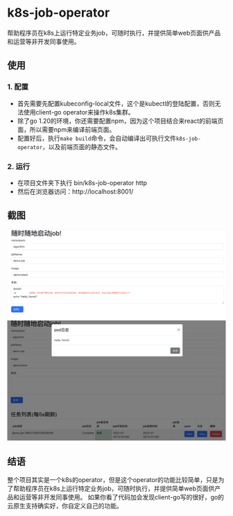 # k8s-job-operator
帮助程序员在k8s上运行特定业务job，可随时执行，并提供简单web页面供产品和运营等非开发同事使用。

## 使用
### 1. 配置
   - 首先需要先配置kubeconfig-local文件，这个是kubectl的登陆配置，否则无法使用client-go operator来操作k8s集群。
   - 除了go 1.20的环境，你还需要配置npm，因为这个项目结合来react的前端页面，所以需要npm来编译前端页面。
   - 配置好后，执行`make build`命令，会自动编译出可执行文件`k8s-job-operator`，以及前端页面的静态文件。
### 2. 运行
   - 在项目文件夹下执行 bin/k8s-job-operator http
   - 然后在浏览器访问：http://localhost:8001/
## 截图
![image](https://github.com/zealerFT/k8s-job-operator/blob/main/resource/before.png)
![image](https://github.com/zealerFT/k8s-job-operator/blob/main/resource/done.png)

## 结语
整个项目其实是一个k8s的operator，但是这个operator的功能比较简单，只是为了帮助程序员在k8s上运行特定业务job，可随时执行，并提供简单web页面供产品和运营等非开发同事使用。
如果你看了代码加会发现client-go写的很好，go的云原生支持确实好，你自定义自己的功能。